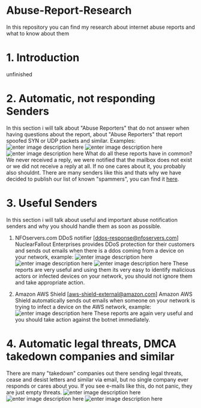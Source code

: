 # Abuse-Report-Research
In this repository you can find my research about internet abuse reports and what to know about them

# 1. Introduction

unfinished

# 2.  Automatic, not responding Senders
In this section i will talk about "Abuse Reporters" that do not answer when having questions about the report, about "Abuse Reporters" that report spoofed SYN or UDP packets and similar.
Examples: 
![enter image description here](https://cdn.discordapp.com/attachments/928180581181825044/1087296594652692521/image.png)
![enter image description here](https://cdn.discordapp.com/attachments/928180581181825044/1087319145256861756/image.png)
![enter image description here](https://cdn.discordapp.com/attachments/928180581181825044/1087319501969834044/image.png)
What do all these reports have in common?
We never received a reply, we were notified that the mailbox does not exist or we did not receive a reply at all.
If no one cares about it, you probably also shouldnt.
There are many senders like this and thats why we have decided to publish our list of known "spammers", you can find it [here](https://github.com/pfcloud-io/Abuse-Report-Research/blob/main/spammers.txt). 

# 3. Useful Senders

In this section i will talk about useful and important abuse notification senders and why you should handle them as soon as possible.
1. NFOservers.com DDoS notifier  [ddos-response@nfoservers.com]
NuclearFallout Enterprises provides DDoS protection for their customers and sends out emails when there is a ddos coming from a device on your network, example:
![enter image description here](https://cdn.discordapp.com/attachments/928180581181825044/1087332315027472405/image.png)
![enter image description here](https://cdn.discordapp.com/attachments/928180581181825044/1087332315262369872/image.png)
![enter image description here](https://cdn.discordapp.com/attachments/928180581181825044/1087332315476275283/image.png)
These reports are very useful and using them its very easy to identify malicious actors or infected devices on your network, you should not ignore them and take appropriate action.

2. Amazon AWS Shield [aws-shield-external@amazon.com]
Amazon AWS Shield automatically sends out emails when someone on your network is trying to infect a device on the AWS network, example:
![enter image description here](https://cdn.discordapp.com/attachments/928180581181825044/1087333967029600288/image.png)
These reports are again very useful and you should take action against the botnet immediately.

# 4. Automatic legal threats, DMCA takedown companies and similar
There are many "takedown" companies out there sending legal threats, cease and desist letters and similar via email, but no single company ever responds or cares about you.
If you see e-mails like this, do not panic, they are just empty threats.
![enter image description here](https://cdn.discordapp.com/attachments/928180581181825044/1087336668434018314/image.png)
![enter image description here](https://cdn.discordapp.com/attachments/928180581181825044/1087336668673089596/image.png)
![enter image description here](https://cdn.discordapp.com/attachments/928180581181825044/1087336668924760094/image.png)
